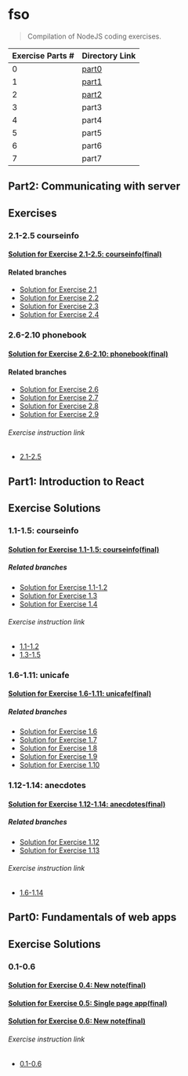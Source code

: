 # fso
> Compilation of NodeJS coding exercises.


| Exercise Parts #| Directory Link |
|-----------------|----------------|
| 0               | [part0](https://github.com/aiotrope/fso/tree/main/part0)|
| 1               | [part1](https://github.com/aiotrope/fso/tree/main/part1)|
| 2               | [part2](https://github.com/aiotrope/fso/tree/main/part2)|
| 3               | part3          |
| 4               | part4          |
| 5               | part5          |
| 6               | part6          |
| 7               | part7          |


## Part2: Communicating with server

## Exercises

### 2.1-2.5 courseinfo

#### [Solution for Exercise 2.1-2.5: courseinfo(final)](https://github.com/aiotrope/fso/tree/main/part2/courseinfo)

#### Related branches

- [Solution for Exercise 2.1](https://github.com/aiotrope/fso/tree/part2/2.1/part2/courseinfo)
- [Solution for Exercise 2.2](https://github.com/aiotrope/fso/tree/part2/2.2/part2/courseinfo)
- [Solution for Exercise 2.3](https://github.com/aiotrope/fso/tree/part2/2.3/part2/courseinfo)
- [Solution for Exercise 2.4](https://github.com/aiotrope/fso/tree/part2/2.4/part2/courseinfo)

### 2.6-2.10 phonebook

#### [Solution for Exercise 2.6-2.10: phonebook(final)](https://github.com/aiotrope/fso/tree/main/part2/phonebook)

#### Related branches

- [Solution for Exercise 2.6](https://github.com/aiotrope/fso/tree/part2/2.6/part2/phonebook)
- [Solution for Exercise 2.7](https://github.com/aiotrope/fso/tree/part2/2.7/part2/phonebook)
- [Solution for Exercise 2.8](https://github.com/aiotrope/fso/tree/part2/2.8/part2/phonebook)
- [Solution for Exercise 2.9](https://github.com/aiotrope/fso/tree/part2/2.9/part2/phonebook)


###### Exercise instruction link

- [2.1-2.5](https://fullstackopen.com/en/part2/rendering_a_collection_modules#exercises-2-1-2-5)


## Part1: Introduction to React

## Exercise Solutions

### 1.1-1.5: courseinfo

#### [Solution for Exercise 1.1-1.5: courseinfo(final)](https://github.com/aiotrope/fso/tree/main/part1/courseinfo)

##### Related branches

- [Solution for Exercise 1.1-1.2](https://github.com/aiotrope/fso/tree/part1/courseinfo/part1/courseinfo)
- [Solution for Exercise 1.3](https://github.com/aiotrope/fso/tree/part1/courseinfoWithObjects/part1/courseinfo)
- [Solution for Exercise 1.4](https://github.com/aiotrope/fso/tree/part1/courseinfoWithArray/part1/courseinfo)

###### Exercise instruction link

- [1.1-1.2](https://fullstackopen.com/en/part1/introduction_to_react#exercises-1-1-1-2)
- [1.3-1.5](https://fullstackopen.com/en/part1/java_script#exercises-1-3-1-5)


### 1.6-1.11: unicafe

#### [Solution for Exercise 1.6-1.11: unicafe(final)](https://github.com/aiotrope/fso/tree/main/part1/unicafe)

##### Related branches

- [Solution for Exercise 1.6](https://github.com/aiotrope/fso/tree/part1/1.6/part1/unicafe)
- [Solution for Exercise 1.7](https://github.com/aiotrope/fso/tree/part1/1.7/part1/unicafe)
- [Solution for Exercise 1.8](https://github.com/aiotrope/fso/tree/part1/1.8/part1/unicafe)
- [Solution for Exercise 1.9](https://github.com/aiotrope/fso/tree/part1/1.9/part1/unicafe)
- [Solution for Exercise 1.10](https://github.com/aiotrope/fso/tree/part1/1.10/part1/unicafe)

### 1.12-1.14: anecdotes

#### [Solution for Exercise 1.12-1.14: anecdotes(final)](https://github.com/aiotrope/fso/tree/main/part1/anecdotes)

##### Related branches

- [Solution for Exercise 1.12](https://github.com/aiotrope/fso/tree/part1/1.12/part1/anecdotes)
- [Solution for Exercise 1.13](https://github.com/aiotrope/fso/tree/part1/1.13/part1/anecdotes)

###### Exercise instruction link

- [1.6-1.14](https://fullstackopen.com/en/part1/a_more_complex_state_debugging_react_apps#exercises-1-6-1-14)

## Part0: Fundamentals of web apps

## Exercise Solutions

### 0.1-0.6

#### [Solution for Exercise 0.4: New note(final)](https://github.com/aiotrope/fso/tree/main/part0)

#### [Solution for Exercise 0.5: Single page app(final)](https://github.com/aiotrope/fso/tree/main/part0)

#### [Solution for Exercise 0.6: New note(final)](https://github.com/aiotrope/fso/tree/main/part0)

###### Exercise instruction link

- [0.1-0.6](https://fullstackopen.com/en/part0/fundamentals_of_web_apps#exercises-0-1-0-6)